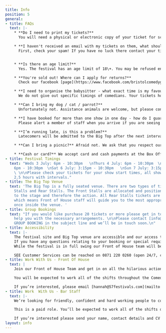 ```yaml
---
title: Info
position: 5
general:
- title: FAQs
  text: |-
    * **Do I need to print my tickets?**
      You will need a physical or electronic copy of your ticket for scanning at the entrance to the festival.

    * **I haven't received an email with my tickets on them, what should I do?**
      First, check your spam! If you have no luck there contact your ticket provider [directly](https://www.seetickets.com/CustomerService) (SEE Tickets are our primary provider). Have ready all of your booking information and they will be able to send you through your tickets.


    * **Is there an age limit?**
      Yes. The festival has an age limit of 18\+. You may be refused entry if our staff think you are under 18, so please bring ID if you're concerned. We do not offer refunds to ticket-holders who are denied entry. Apologies to all you younger comedy fans out there!

    * **You're sold out! Where can I apply for returns?**
      Check our facebook [page](https://www.facebook.com/bristolcomedygarden). Anyone who can't make it to a gig may try to pass on their tickets via our facebook page. Do not buy tickets from external sources as they may not be accepted on the door.

    * **I need to organise the babysitter - what exact time is my favourite comedian performing?**
      We do not give out specific timings of comedians. Your tickets however will provide information on the festival open and show start times and we estimate that our multi-bill shows last approximately 2.5 hours.

    * **Can I bring my dog / cat / parrot?**
      Unfortunately not. Assistance animals are welcome, but please contact [info@bristolcomedygarden.co.uk](mailto:info@bristolcomedygarden.co.uk) ahead of your show to organise.

    * **I have booked for more than one show in one day - how do I guarantee entry to the venue without having to re-enter?**
      Please alert a member of staff when you arrive if you are seeing more than one show in a day, and they can check your tickets and give you the correct credentials so you don't have to leave and re-enter the festival again. You will still need to vacate the venue itself between shows though.

    * **I’m running late, is this a problem?**
      Latecomers will be admitted to the Big Top after the next interval - so please try and arrive in plenty of time to catch all the glorious comedy!

    * **Can I bring a picnic?** Afraid not. We ask that you respect our traders and do not try and bring food or drink into the festival, if you do you will be asked to leave it outside. But worry not, we’ve lined up an array of bars and delicious street-food eateries to satisfy all possible palettes.

    * **Cash or card?** We accept card and cash payments at the Box Office and across our bars, most of our food vendors will also accept card payments as well, of course, as cash!
- title: Festival Timings
  text: "Weds 3 July: 6pm - 10:30pm   \nThurs 4 July: 6pm - 10:30pm  \nFri 5 July:
    6pm - 10:30pm  \nSat 6 July: 3:15pm - 10:30pm   \nSun 7 July: 3:15pm - 10.30pm
    \ \n\nPlease check your tickets for your show start times, all shows last approximately
    2.5 hours with intervals."
- title: The Big Top Venue
  text: 'The Big Top is a fully seated venue. There are two types of tickets; Front
    Stalls and Rear Stalls. The Front Stalls are allocated and positioned closest
    to the stage and therefore the action. All Rear Stalls tickets are sold as unreserved
    which means Front of House staff will guide you to the most appropriate seats
    once inside the venue. '
- title: Group Bookings
  text: "If you would like purchase 20 tickets or more please get in touch and we’ll
    help you with the necessary arrangements. \n\nPlease contact [info@bristolcomedygarden.co.uk](mailto:info@bristolcomedygarden.co.uk) with
    GROUP BOOKING in the subject line and we’ll be in touch soon.\n"
- title: Accessibility
  text: |-
    The festival site and Big Top venue are accessible and our access tickets are sold with a free essential companion ticket through our online ticketing partner SEE Tickets. 
    If you have any questions relating to your booking or special requirements please contact [info@bristolcomedygarden.co.uk](mailto:info@bristolcomedygarden.co.uk) with ACCESS in the subject line and we’ll be in touch soon. If you prefer to call please contact SEE Tickets on the numbers below and they will liaise with us on your behalf.
    While the festival is in full swing our Front of House team will be on hand to assist you in anyway they can.

    SEE Customer Services can be reached on 0871 220 0260 (open 24/7, calls cost 13p per minute plus network charges)
- title: Work With Us - Front Of House
  text: |
    Join our Front of House Team and get in on all the hilarious action. You’ll be the first point of contact with our lovely audiences so good communication skills and a friendly attitude are a must. Working with the Front of House Manager you’ll be responsible for getting our audiences to the right place at the right time, making sure the shows run on time and keeping the venue running smoothly. You should be confident, good with people, alert and interested in the programme and event you’re representing. This role is very active and a lot of fun, you should enjoy dealing with lots of people and manage all this with a level head.

    You will be expected to work all of the shifts throughout the Comedy Garden; you must be over 16 to apply.

    If you’re interested, please email [hannah@57festivals.com](mailto:hannah@57festivals.com) with your CV and a short covering letter.
- title: Work  With Us - Bar Staff
  text: |-
    We’re looking for friendly, confident and hard working people to come and work on our bars during the Comedy Garden. Previous bar experience is essential and you must be over 18. You’ll be part of the team and enjoy all the perks that go with that. In return you’ll be punctual, reliable and ready to hop to action at any given moment.

    This is a paid role. You’ll be expected to work all of the shifts during the Comedy Garden.

    If you’re interested please send your name, contact details and CV to [sparkleandspirit@outlook.com](mailto:sparkleandspirit@outlook.com) with BCG BAR CREW in the subject line.
layout: info
---
```


